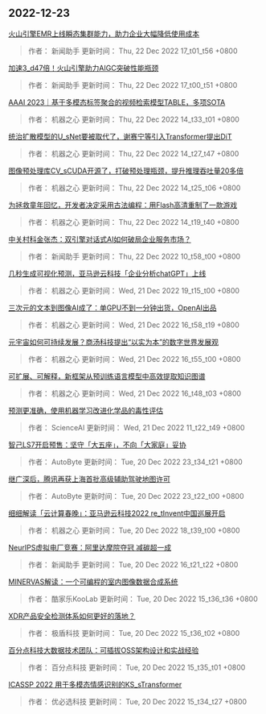 
## 2022-12-23

 [火山引擎EMR上线瞬态集群能力，助力企业大幅降低使用成本](https://www.jiqizhixin.com/articles/2022-12-22-7)

> 作者： 新闻助手  更新时间： Thu, 22 Dec 2022 17_t01_t56 +0800

 [加速3_d47倍！火山引擎助力AIGC突破性能瓶颈](https://www.jiqizhixin.com/articles/2022-12-22-6)

> 作者： 新闻助手  更新时间： Thu, 22 Dec 2022 17_t00_t51 +0800

 [AAAI 2023｜基于多模态标签聚合的视频检索模型TABLE，多项SOTA](https://www.jiqizhixin.com/articles/2022-12-22-5)

> 作者： 机器之心  更新时间： Thu, 22 Dec 2022 14_t33_t01 +0800

 [统治扩散模型的U_sNet要被取代了，谢赛宁等引入Transformer提出DiT](https://www.jiqizhixin.com/articles/2022-12-22-4)

> 作者： 机器之心  更新时间： Thu, 22 Dec 2022 14_t27_t47 +0800

 [图像预处理库CV_sCUDA开源了，打破预处理瓶颈，提升推理吞吐量20多倍](https://www.jiqizhixin.com/articles/2022-12-22-3)

> 作者： 机器之心  更新时间： Thu, 22 Dec 2022 14_t25_t06 +0800

 [为拯救童年回忆，开发者决定采用古法编程：用Flash高清重制了一款游戏](https://www.jiqizhixin.com/articles/2022-12-22-2)

> 作者： 机器之心  更新时间： Thu, 22 Dec 2022 14_t19_t40 +0800

 [中关村科金张杰：双引擎对话式AI如何破局企业服务市场？](https://www.jiqizhixin.com/articles/2022-12-22)

> 作者： 新闻助手  更新时间： Thu, 22 Dec 2022 10_t58_t00 +0800

 [几秒生成可视化预测，亚马逊云科技「企业分析chatGPT」上线](https://www.jiqizhixin.com/articles/2022-12-21-7)

> 作者： 机器之心  更新时间： Wed, 21 Dec 2022 19_t15_t00 +0800

 [三次元的文本到图像AI成了：单GPU不到一分钟出货，OpenAI出品](https://www.jiqizhixin.com/articles/2022-12-21-6)

> 作者： 机器之心  更新时间： Wed, 21 Dec 2022 16_t58_t19 +0800

 [元宇宙如何可持续发展？商汤科技提出“以实为本”的数字世界发展观](https://www.jiqizhixin.com/articles/2022-12-21-5)

> 作者： 机器之心  更新时间： Wed, 21 Dec 2022 16_t55_t00 +0800

 [可扩展、可解释，新框架从预训练语言模型中高效提取知识图谱](https://www.jiqizhixin.com/articles/2022-12-21-4)

> 作者： 机器之心  更新时间： Wed, 21 Dec 2022 16_t48_t03 +0800

 [预测更准确，使用机器学习改进化学品的毒性评估](https://www.jiqizhixin.com/articles/2022-12-21-2)

> 作者： ScienceAI  更新时间： Wed, 21 Dec 2022 11_t22_t49 +0800

 [智己LS7开启预售：坚守「大五座」，不向「大家庭」妥协](https://www.jiqizhixin.com/articles/2022-12-20-11)

> 作者： AutoByte  更新时间： Tue, 20 Dec 2022 23_t34_t21 +0800

 [继广深后，腾讯再获上海首批高级辅助驾驶地图许可](https://www.jiqizhixin.com/articles/2022-12-20-10)

> 作者： AutoByte  更新时间： Tue, 20 Dec 2022 23_t22_t00 +0800

 [细细解读「云计算春晚」：亚马逊云科技2022 re_tInvent中国巡展开启](https://www.jiqizhixin.com/articles/2022-12-20-9)

> 作者： 机器之心  更新时间： Tue, 20 Dec 2022 18_t39_t00 +0800

 [NeurIPS虚拟电厂竞赛：阿里达摩院夺冠 减碳超一成](https://www.jiqizhixin.com/articles/2022-12-20-8)

> 作者： 新闻助手  更新时间： Tue, 20 Dec 2022 16_t21_t22 +0800

 [MINERVAS解读：一个可编程的室内图像数据合成系统](https://www.jiqizhixin.com/articles/2022-05-27-6)

> 作者： 酷家乐KooLab  更新时间： Tue, 20 Dec 2022 15_t36_t36 +0800

 [XDR产品安全检测体系如何更好的落地？](https://www.jiqizhixin.com/articles/2022-08-16-10)

> 作者： 极盾科技  更新时间： Tue, 20 Dec 2022 15_t36_t02 +0800

 [百分点科技大数据技术团队：可插拔OSS架构设计和实战经验](https://www.jiqizhixin.com/articles/2022-05-31-3)

> 作者： 百分点科技  更新时间： Tue, 20 Dec 2022 15_t35_t01 +0800

 [ICASSP 2022   用于多模态情感识别的KS_sTransformer](https://www.jiqizhixin.com/articles/2022-07-18-5)

> 作者： 优必选科技  更新时间： Tue, 20 Dec 2022 15_t34_t27 +0800
